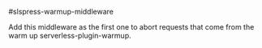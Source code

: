 
#slspress-warmup-middleware

Add this middleware as the first one to abort requests that come from the warm up serverless-plugin-warmup.
